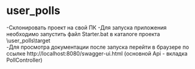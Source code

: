# user_polls
-Склонировать проект на свой ПК
-Для запуска приложения необходимо запустить файл Starter.bat в каталоге проекта \user_polls\target\
-Для просмотра документации после запуска перейти в браузере по ссылке http://localhost:8080/swagger-ui.html (основной Api - вкладка PollController)
